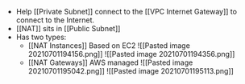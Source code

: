 - Help [[Private Subnet]] connect to the [[VPC Internet Gateway]] to connect to the Internet.
- [[NAT]] sits in [[Public Subnet]]
- Has two types:
	- [[NAT Instances]]
	Based on EC2
	![[Pasted image 20210701194156.png]]
	![[Pasted image 20210701194356.png]]
	- [[NAT Gateways]]
	AWS managed
	![[Pasted image 20210701195042.png]]
	![[Pasted image 20210701195113.png]]
